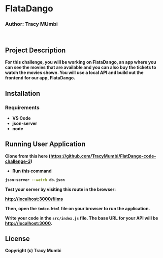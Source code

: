 # FlataDango
### Author: <b>Tracy MUmbi<b>

<br>

## Project Description
For this challenge, you will be working on FlataDango, an app where you can see the movies that are available and you can also buy the tickets to watch the movies shown. You will use a local API and build out the frontend for our app, FlataDango.

## Installation

### Requirements

* VS Code
* json-server
* node

## Running User Application
Clone from this here (https://github.com/TracyMumbi/FlatDango-code-challenge-3)

* Run this command


```sh
json-server --watch db.json
```

Test your server by visiting this route in the browser:

[http://localhost:3000/films](http://localhost:3000/films)

Then, open the `index.html` file on your browser to run the application.

Write your code in the `src/index.js` file. The base URL for your API will be
[http://localhost:3000](http://localhost:3000).

## License

Copyright (c) Tracy Mumbi